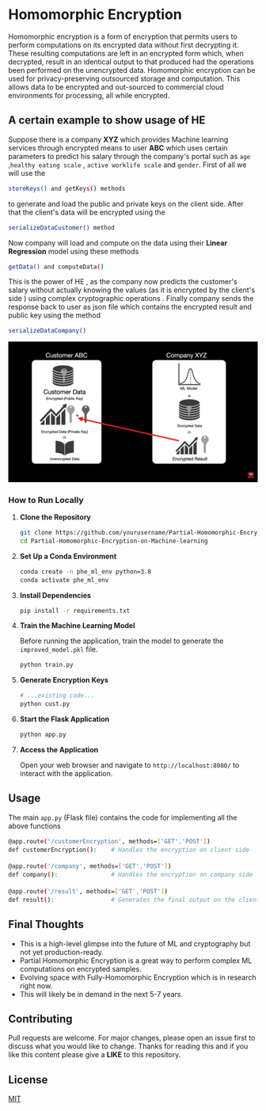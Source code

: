 # Homomorphic Encryption
Homomorphic encryption is a form of encryption that permits users to perform computations on its encrypted data without first decrypting it. These resulting computations are left in an encrypted form which, when decrypted, result in an identical output to that produced had the operations been performed on the unencrypted data. Homomorphic encryption can be used for privacy-preserving outsourced storage and computation. This allows data to be encrypted and out-sourced to commercial cloud environments for processing, all while encrypted.

## A certain example to show usage of HE

Suppose there is a company **XYZ** which provides Machine learning services through encrypted means to user **ABC** which uses certain parameters to predict his salary through the company's portal such as `age` ,`healthy eating scale` , `active worklife scale` and `gender`. First of all we will use the 
```bash
storeKeys() and getKeys() methods
```  
to generate and load the public and private keys on the client side. After that the client's data will be encrypted using the
```bash
serializeDataCustomer() method
```  
Now company will load and compute on the data using their **Linear Regression** model using these methods
```bash
getData() and computeData()
```  
This is the power of HE , as the company now predicts the customer's salary without actually knowing the values  (as it is encrypted by the client's side ) using complex cryptographic operations .
Finally company sends the response back to user as json file which contains the encrypted result and public key using the method
```bash
serializeDataCompany()
``` 
![Architecture](./architecture.png)

### How to Run Locally

1. **Clone the Repository**
   
   ```bash
   git clone https://github.com/yourusername/Partial-Homomorphic-Encryption-on-Machine-learning.git
   cd Partial-Homomorphic-Encryption-on-Machine-learning
   ```

2. **Set Up a Conda Environment**
   
   ```bash
   conda create -n phe_ml_env python=3.8
   conda activate phe_ml_env
   ```

3. **Install Dependencies**
   
   ```bash
   pip install -r requirements.txt
   ```

4. **Train the Machine Learning Model**
   
   Before running the application, train the model to generate the `improved_model.pkl` file.
   
   ```bash
   python train.py
   ```

5. **Generate Encryption Keys**
   
   ```python
   # ...existing code...
   python cust.py
   ```

6. **Start the Flask Application**
   
   ```bash
   python app.py
   ```

7. **Access the Application**
   
   Open your web browser and navigate to `http://localhost:8080/` to interact with the application.

## Usage

The main `app.py` (Flask file) contains the code for implementing all the above functions
```bash
@app.route('/customerEncryption', methods=['GET','POST']) 
def customerEncryption():    # Handles the encryption on client side

@app.route('/company', methods=['GET','POST'])
def company():               # Handles the encryption on company side

@app.route('/result', methods=['GET','POST'])
def result():                # Generates the final output on the client side
```

## Final Thoughts
* This is a high-level glimpse into the future of ML and cryptography but not yet production-ready.
* Partial Homomorphic Encryption is a great way to perform complex ML computations on encrypted samples.
* Evolving space with Fully-Homomorphic Encryption which is in research right now.
* This will likely be in demand in the next 5-7 years.

## Contributing
Pull requests are welcome. For major changes, please open an issue first to discuss what you would like to change.
Thanks for reading this and if you like this content please give a **LIKE** to this repository.

## License
[MIT](https://choosealicense.com/licenses/mit/)